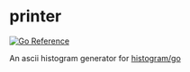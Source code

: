 # printer

[![Go Reference](https://pkg.go.dev/badge/github.com/huffduff/histogram/go/printer.svg)](https://pkg.go.dev/github.com/huffduff/histogram/go/printer)

An ascii histogram generator for [histogram/go](/go/)